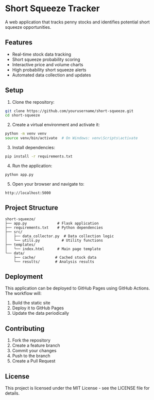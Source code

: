 # Short Squeeze Tracker

A web application that tracks penny stocks and identifies potential short squeeze opportunities.

## Features

- Real-time stock data tracking
- Short squeeze probability scoring
- Interactive price and volume charts
- High probability short squeeze alerts
- Automated data collection and updates

## Setup

1. Clone the repository:

```bash
git clone https://github.com/yourusername/short-squeeze.git
cd short-squeeze
```

2. Create a virtual environment and activate it:

```bash
python -m venv venv
source venv/bin/activate  # On Windows: venv\Scripts\activate
```

3. Install dependencies:

```bash
pip install -r requirements.txt
```

4. Run the application:

```bash
python app.py
```

5. Open your browser and navigate to:

```
http://localhost:5000
```

## Project Structure

```
short-squeeze/
├── app.py              # Flask application
├── requirements.txt    # Python dependencies
├── src/
│   ├── data_collector.py  # Data collection logic
│   └── utils.py          # Utility functions
├── templates/
│   └── index.html      # Main page template
└── data/
    ├── cache/         # Cached stock data
    └── results/       # Analysis results
```

## Deployment

This application can be deployed to GitHub Pages using GitHub Actions. The workflow will:

1. Build the static site
2. Deploy it to GitHub Pages
3. Update the data periodically

## Contributing

1. Fork the repository
2. Create a feature branch
3. Commit your changes
4. Push to the branch
5. Create a Pull Request

## License

This project is licensed under the MIT License - see the LICENSE file for details.
